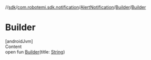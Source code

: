 //[sdk](../../../../index.md)/[com.robotemi.sdk.notification](../../index.md)/[AlertNotification](../index.md)/[Builder](index.md)/[Builder](-builder.md)



# Builder  
[androidJvm]  
Content  
open fun [Builder](-builder.md)(title: [String](https://developer.android.com/reference/kotlin/java/lang/String.html))  




